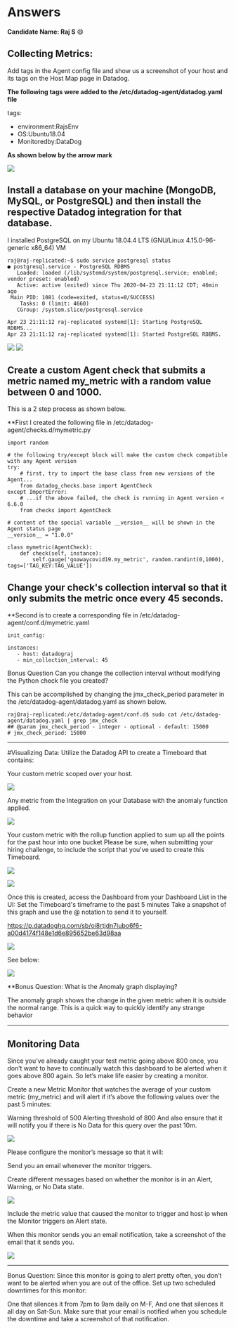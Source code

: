 # Answers

**Candidate Name: Raj S** :smile:

## Collecting Metrics:

Add tags in the Agent config file and show us a screenshot of your host and its tags on the Host Map page in Datadog.

**The following tags were added to the /etc/datadog-agent/datadog.yaml file**

tags:
   - environment:RajsEnv
   - OS:Ubuntu18.04
   - Monitoredby:DataDog
   
**As shown below by the arrow mark**

<img src="cm1.png">


## Install a database on your machine (MongoDB, MySQL, or PostgreSQL) and then install the respective Datadog integration for that database.

I installed PostgreSQL on my Ubuntu 18.04.4 LTS (GNU/Linux 4.15.0-96-generic x86_64) VM
```
raj@raj-replicated:~$ sudo service postgresql status
● postgresql.service - PostgreSQL RDBMS
   Loaded: loaded (/lib/systemd/system/postgresql.service; enabled; vendor preset: enabled)
   Active: active (exited) since Thu 2020-04-23 21:11:12 CDT; 46min ago
 Main PID: 1081 (code=exited, status=0/SUCCESS)
    Tasks: 0 (limit: 4660)
   CGroup: /system.slice/postgresql.service

Apr 23 21:11:12 raj-replicated systemd[1]: Starting PostgreSQL RDBMS...
Apr 23 21:11:12 raj-replicated systemd[1]: Started PostgreSQL RDBMS.
```

<img src="cm2.png">

<img src="cm3.png">



## Create a custom Agent check that submits a metric named my_metric with a random value between 0 and 1000.

This is a 2 step process as shown below.

**First I created the following file in /etc/datadog-agent/checks.d/mymetric.py 

>>>
```
import random

# the following try/except block will make the custom check compatible with any Agent version
try:
    # first, try to import the base class from new versions of the Agent...
    from datadog_checks.base import AgentCheck
except ImportError:
    # ...if the above failed, the check is running in Agent version < 6.6.0
    from checks import AgentCheck

# content of the special variable __version__ will be shown in the Agent status page
__version__ = "1.0.0"

class mymetric(AgentCheck):
    def check(self, instance):
        self.gauge('goawaycovid19.my_metric', random.randint(0,1000), tags=['TAG_KEY:TAG_VALUE'])
```

>>>>>>

## Change your check's collection interval so that it only submits the metric once every 45 seconds.

**Second is to create a corresponding file in /etc/datadog-agent/conf.d/mymetric.yaml

```
init_config:

instances:
   - host: datadograj
   - min_collection_interval: 45
```

>>>>>>>

Bonus Question Can you change the collection interval without modifying the Python check file you created?

This can be accomplished by changing the jmx_check_period parameter in the /etc/datadog-agent/datadog.yaml as shown below.
```
raj@raj-replicated:/etc/datadog-agent/conf.d$ sudo cat /etc/datadog-agent/datadog.yaml | grep jmx_check
## @param jmx_check_period - integer - optional - default: 15000
# jmx_check_period: 15000
```

<hr>

#Visualizing Data:
Utilize the Datadog API to create a Timeboard that contains:

Your custom metric scoped over your host.

<img src="cm4.png">


Any metric from the Integration on your Database with the anomaly function applied.

<img src="vd2.png">


Your custom metric with the rollup function applied to sum up all the points for the past hour into one bucket
Please be sure, when submitting your hiring challenge, to include the script that you've used to create this Timeboard.

<img src="vdrollup.png">
<p>
<p>
<img src="vd3a.png">



Once this is created, access the Dashboard from your Dashboard List in the UI:
Set the Timeboard's timeframe to the past 5 minutes
Take a snapshot of this graph and use the @ notation to send it to yourself.

https://p.datadoghq.com/sb/oi8rtjdn7iubo6f6-a00d4174f148e1d6e895652be63d98aa

<img src="vdtboard.png">

See below:

<img src="vd4.png">

**Bonus Question: What is the Anomaly graph displaying?

The anomaly graph shows the change in the given metric when it is outside the normal range. This is a quick way to quickly identify any strange behavior 

<hr>

## Monitoring Data

Since you’ve already caught your test metric going above 800 once, you don’t want to have to continually watch this dashboard to be alerted when it goes above 800 again. So let’s make life easier by creating a monitor.

Create a new Metric Monitor that watches the average of your custom metric (my_metric) and will alert if it’s above the following values over the past 5 minutes:

Warning threshold of 500
Alerting threshold of 800
And also ensure that it will notify you if there is No Data for this query over the past 10m.

<img src="vd3.png">

Please configure the monitor’s message so that it will:

Send you an email whenever the monitor triggers.

Create different messages based on whether the monitor is in an Alert, Warning, or No Data state.
<p>
<img src="mdnodata.png">

Include the metric value that caused the monitor to trigger and host ip when the Monitor triggers an Alert state.

When this monitor sends you an email notification, take a screenshot of the email that it sends you.

<p>
   
<img src="md1.png">
<p>
<p>


<hr>

Bonus Question: Since this monitor is going to alert pretty often, you don’t want to be alerted when you are out of the office. Set up two scheduled downtimes for this monitor:

One that silences it from 7pm to 9am daily on M-F,
And one that silences it all day on Sat-Sun.
Make sure that your email is notified when you schedule the downtime and take a screenshot of that notification.

